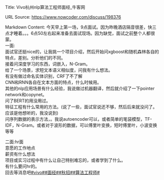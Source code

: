 Title: Vivo杭州nlp算法工程师面经_牛客网

URL Source: https://www.nowcoder.com/discuss/198376

Markdown Content:
今天早上第一场，9点面试。因为昨晚酒店隔音很差，快三点才睡着。。。6点50左右起来准备去面试现场。因为缺觉，面试之前整个人都很蒙。  
一面:  
面试官还挺nice的，让我挑一个项目介绍，然后开始问xgboost和随机森林各自的特点，差别。分析他们的不同。  
接着问深度学习的东西，词嵌入，N-Gram。  
给了一个场景，求短文本语义相似度，问我有什么想法。  
有没有做过命名实体识别，CRF了不了解  
CNN和RNN各自在文本方面的特点，什么时候用。  
其他的nlp应用场景有什么经验，我说做过机器翻译，然后就介绍了一下pointer network和copynet。  
问了BERT的用没用过。  
特征工程有什么常用的方法。(说了一些，面试官说还不够，然后后来就没问了。应该是他想听的，我没说到)  
问序列数据的表示方法，。我说autoencoder可以，或者简单的笔袋模型，TF-IDF，N-Gram。或者对于波形的数据，可以傅里叶变换，短时傅里叶，小波变换等等

二面:hr面  
意愿的工作地点  
薪资有什么想法  
项目或实习过程中有什么让自己特别难忘的，或者学到了什么。  
有什么要问hr的。  
回去等消息吧[#vivo#](https://www.nowcoder.com/enterprise/889/discussion)[#面经#](https://www.nowcoder.com/creation/subject/928d551be73f40db82c0ed83286c8783)[#秋招#](https://www.nowcoder.com/creation/subject/002d6ce4eab1487f9cae3241b5322732)[#算法工程师#](https://www.nowcoder.com/creation/subject/146d543971d045ba84b4b8a4dd573fff)
